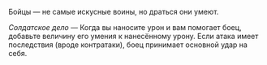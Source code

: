 Бойцы — не самые искусные воины, но драться они умеют.

*Солдатское дело* — Когда вы наносите урон и вам помогает боец, добавьте величину его умения к нанесённому урону. Если атака имеет последствия (вроде контратаки), боец принимает основной удар на себя.